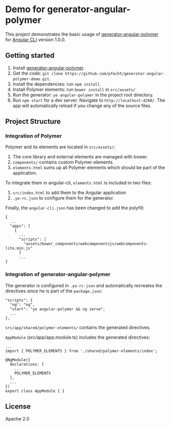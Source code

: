 # Demo for generator-angular-polymer
This project demonstrates the basic usage of [generator-angular-polymer](https://github.com/pfecht/generator-angular-polymer) for [Angular CLI](https://github.com/angular/angular-cli) version 1.0.0.

## Getting started
1. Install [generator-angular-polymer](https://github.com/pfecht/generator-angular-polymer).
2. Get the code: ```git clone https://github.com/pfecht/generator-angular-polymer-demo.git```.
3. Install the dependencies: run ```npm install```.
4. Install Polymer elements: run `bower install` in `src/assets/`
5. Run the generator: `yo angular-polymer` in the project root directory.
6. Run `npm start` for a dev server. Navigate to `http://localhost:4200/`. The app will automatically reload if you change any of the source files.

## Project Structure 

### Integration of Polymer
Polymer and its elements are located in `src/assets/`:

1. The core library and external elements are managed with bower.
2. `components/` contains custom Polymer elements.
3. `elements.html` sums up all Polymer elements which should be part of the application.

To integrate them in angular-cli, `elements.html` is included in two files:
1. `src/index.html` to add them to the Angular application
2. `.yo-rc.json` to configure them for the generator.

Finally, the `angular-cli.json` has been changed to add the polyfill:
```
{
  ...
  "apps": [
    {
      ...
      "scripts": [
        "assets/bower_components/webcomponentsjs/webcomponents-lite.min.js"
      ]
      ...
}

```

### Integration of generator-angular-polymer
The generator is configured in `.yo-rc-json` and automatically recreates the directives since he is part of the `package.json`:
```
"scripts": {
  "ng": "ng",
  "start": "yo angular-polymer && ng serve",
  ...
},
```

`src/app/shared/polymer-elements/` contains the generated directives.

`AppModule` (src/app/app.module.ts) includes the generated directives:
```
...
import { POLYMER_ELEMENTS } from './shared/polymer-elements/index';

@NgModule({
  declarations: [
    ...
    POLYMER_ELEMENTS
  ],
  ...
})
export class AppModule { }
```

## License
Apache 2.0